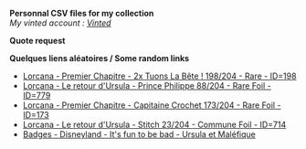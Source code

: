 **Personnal CSV files for my collection**  
*My vinted account : [Vinted](https://www.vinted.fr/member/223153477)*

**Quote request**  


**Quelques liens aléatoires / Some random links**

- [Lorcana - Premier Chapitre - 2x Tuons La Bête ! 198/204 - Rare - ID=198](https://www.vinted.fr/items/5719809919-lorcana-premier-chapitre-2x-tuons-la-bete-198204-rare-id198)
- [Lorcana - Le retour d'Ursula - Prince Philippe 88/204 - Rare Foil - ID=779](https://www.vinted.fr/items/6116807531-lorcana-le-retour-dursula-prince-philippe-88204-rare-foil-id779)
- [Lorcana - Premier Chapitre - Capitaine Crochet 173/204 - Rare Foil - ID=173](https://www.vinted.fr/items/6544927885-lorcana-premier-chapitre-capitaine-crochet-173204-rare-foil-id173)
- [Lorcana - Le retour d'Ursula - Stitch 23/204 - Commune Foil - ID=714](https://www.vinted.fr/items/6373143711-lorcana-le-retour-dursula-stitch-23204-commune-foil-id714)
- [Badges - Disneyland - It's fun to be bad - Ursula et Maléfique](https://www.vinted.fr/items/5055303038-badges-disneyland-its-fun-to-be-bad-ursula-et-malefique)
